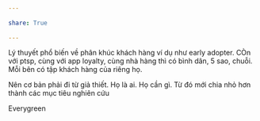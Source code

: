 ---  
share: True  
---  
Lý thuyết phổ biến về phân khúc khách hàng ví dụ như early adopter. CÒn với ptsp, cùng với app loyalty, cùng nhà hàng thì có bình dân, 5 sao, chuỗi. Mỗi bên có tập khách hàng của riêng họ.   
Nên cơ bản phải đi từ giả thiết. Họ là ai. Họ cần gì. Từ đó mới chia nhỏ hơn thành các mục tiêu nghiên cứu  
  
Everygreen  
